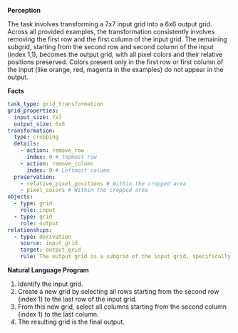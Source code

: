 **Perception**

The task involves transforming a 7x7 input grid into a 6x6 output grid. Across all provided examples, the transformation consistently involves removing the first row and the first column of the input grid. The remaining subgrid, starting from the second row and second column of the input (index 1,1), becomes the output grid, with all pixel colors and their relative positions preserved. Colors present only in the first row or first column of the input (like orange, red, magenta in the examples) do not appear in the output.

**Facts**


```yaml
task_type: grid_transformation
grid_properties:
  input_size: 7x7
  output_size: 6x6
transformation:
  type: cropping
  details:
    - action: remove_row
      index: 0 # Topmost row
    - action: remove_column
      index: 0 # Leftmost column
  preservation:
    - relative_pixel_positions # Within the cropped area
    - pixel_colors # Within the cropped area
objects:
  - type: grid
    role: input
  - type: grid
    role: output
relationships:
  - type: derivation
    source: input_grid
    target: output_grid
    rule: The output grid is a subgrid of the input grid, specifically the subgrid obtained by excluding the first row and the first column.
```


**Natural Language Program**

1.  Identify the input grid.
2.  Create a new grid by selecting all rows starting from the second row (index 1) to the last row of the input grid.
3.  From this new grid, select all columns starting from the second column (index 1) to the last column.
4.  The resulting grid is the final output.